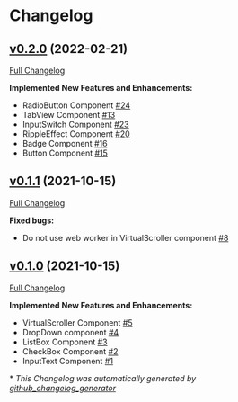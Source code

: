 # Changelog

## [v0.2.0](https://github.com/adaleks/anywhere-ui/tree/v0.2.0) (2022-02-21)

[Full Changelog](https://github.com/adaleks/anywhere-ui/compare/v0.2.0...HEAD)

**Implemented New Features and Enhancements:**

- RadioButton Component [\#24](https://github.com/adaleks/anywhere-ui/issues/24)
- TabView Component [\#13](https://github.com/adaleks/anywhere-ui/issues/13)
- InputSwitch Component [\#23](https://github.com/adaleks/anywhere-ui/issues/23)
- RippleEffect Component [\#20](https://github.com/adaleks/anywhere-ui/issues/20)
- Badge Component [\#16](https://github.com/adaleks/anywhere-ui/issues/16)
- Button Component [\#15](https://github.com/adaleks/anywhere-ui/issues/15)

## [v0.1.1](https://github.com/adaleks/anywhere-ui/tree/v0.1.1) (2021-10-15)

[Full Changelog](https://github.com/adaleks/anywhere-ui/compare/v0.1.0...v0.1.1)

**Fixed bugs:**

- Do not use web worker in VirtualScroller component [\#8](https://github.com/adaleks/anywhere-ui/issues/8)

## [v0.1.0](https://github.com/adaleks/anywhere-ui/tree/v0.1.0) (2021-10-15)

[Full Changelog](https://github.com/adaleks/anywhere-ui/compare/1cb51b5d82cdaec1d6fefef0e472103601247d89...v0.1.0)

**Implemented New Features and Enhancements:**

- VirtualScroller Component [\#5](https://github.com/adaleks/anywhere-ui/issues/5)
- DropDown component [\#4](https://github.com/adaleks/anywhere-ui/issues/4)
- ListBox Component [\#3](https://github.com/adaleks/anywhere-ui/issues/3)
- CheckBox Component [\#2](https://github.com/adaleks/anywhere-ui/issues/2)
- InputText Component [\#1](https://github.com/adaleks/anywhere-ui/issues/1)

\* _This Changelog was automatically generated by [github_changelog_generator](https://github.com/github-changelog-generator/github-changelog-generator)_
